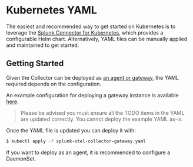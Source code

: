 # Kubernetes YAML

The easiest and recommended way to get started on Kubernetes is to leverage the
[Splunk Connector for
Kubernetes](https://github.com/signalfx/splunk-otel-collector-chart), which
provides a configurable Helm chart. Alternatively, YAML files can be manually
applied and maintained to get started.

## Getting Started

Given the Collector can be deployed as [an agent or
gateway](https://github.com/signalfx/splunk-otel-collector#getting-started),
the YAML required depends on the configuration.

An example configuration for deploying a gateway instance is available
[here](../../examples/kubernetes-yaml/splunk-otel-collector-gateway.yaml).

> Please be advised you must ensure all the TODO items in the YAML are updated
> correctly. You cannot deploy the example YAML as-is.

Once the YAML file is updated you can deploy it with:

```bash
$ kubectl apply -f splunk-otel-collector-gateway.yaml
```

If you want to deploy as an agent, it is recommended to configure a DaemonSet.
